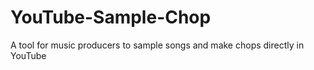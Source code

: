 # YouTube-Sample-Chop
A tool for music producers to sample songs and make chops directly in YouTube
